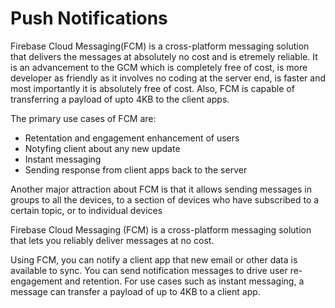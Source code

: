 # Push Notifications

Firebase Cloud Messaging(FCM) is a cross-platform messaging solution that delivers the messages at absolutely no cost and is etremely reliable. It is an advancement to the GCM which is completely free of cost, is more developer as friendly as it involves no coding at the server end, is faster and most importantly it is absolutely free of cost. Also, FCM is capable of transferring a payload of upto 4KB to the client apps.

The primary use cases of FCM are:
- Retentation and engagement enhancement of users
- Notyfing client about any new update
- Instant messaging
- Sending response from client apps back to the server

Another major attraction about FCM is that it allows sending messages in groups to all the devices, to a section of devices who have subscribed to a certain topic, or to individual devices

Firebase Cloud Messaging (FCM) is a cross-platform messaging solution that lets you reliably deliver messages at no cost.

Using FCM, you can notify a client app that new email or other data is available to sync. You can send notification messages to drive user re-engagement and retention. For use cases such as instant messaging, a message can transfer a payload of up to 4KB to a client app.
